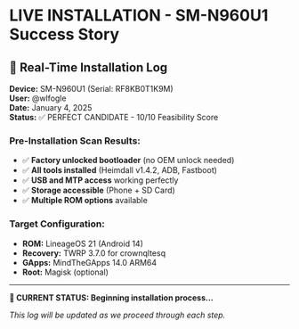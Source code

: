# LIVE INSTALLATION - SM-N960U1 Success Story

## 🎯 **Real-Time Installation Log**

**Device:** SM-N960U1 (Serial: RF8KB0T1K9M)  
**User:** @wlfogle  
**Date:** January 4, 2025  
**Status:** ✅ PERFECT CANDIDATE - 10/10 Feasibility Score

### **Pre-Installation Scan Results:**
- ✅ **Factory unlocked bootloader** (no OEM unlock needed)
- ✅ **All tools installed** (Heimdall v1.4.2, ADB, Fastboot)
- ✅ **USB and MTP access** working perfectly
- ✅ **Storage accessible** (Phone + SD Card)
- ✅ **Multiple ROM options** available

### **Target Configuration:**
- **ROM:** LineageOS 21 (Android 14)
- **Recovery:** TWRP 3.7.0 for crownqltesq
- **GApps:** MindTheGApps 14.0 ARM64
- **Root:** Magisk (optional)

---

**📍 CURRENT STATUS: Beginning installation process...**

*This log will be updated as we proceed through each step.*
